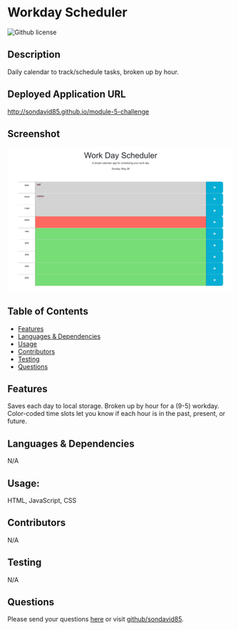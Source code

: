 # Workday Scheduler 
  ![Github license](https://img.shields.io/badge/license--blue.svg)
  ## Description
  Daily calendar to track/schedule tasks, broken up by hour.
  ## Deployed Application URL
  http://sondavid85.github.io/module-5-challenge
  ## Screenshot
  ![alt-text](./Assets/screenshot.jpg)
  ## Table of Contents
  * [Features](#features)
  * [Languages & Dependencies](#languagesanddependencies)
  * [Usage](#Usage)
  * [Contributors](#contributors)
  * [Testing](#testing)
  * [Questions](#questions)
  ## Features
  Saves each day to local storage. Broken up by hour for a (9-5) workday. Color-coded time slots let you know if each hour is in the past, present, or future.
  ## Languages & Dependencies
  N/A
  ## Usage:
  HTML, JavaScript, CSS
  ## Contributors
  N/A
  ## Testing
  N/A
  ## Questions
  Please send your questions [here](mailto:sondavid85@yahoo.com?subject=[GitHub]%20Dev%20Connect) or visit [github/sondavid85](https://github.com/sondavid85).
  